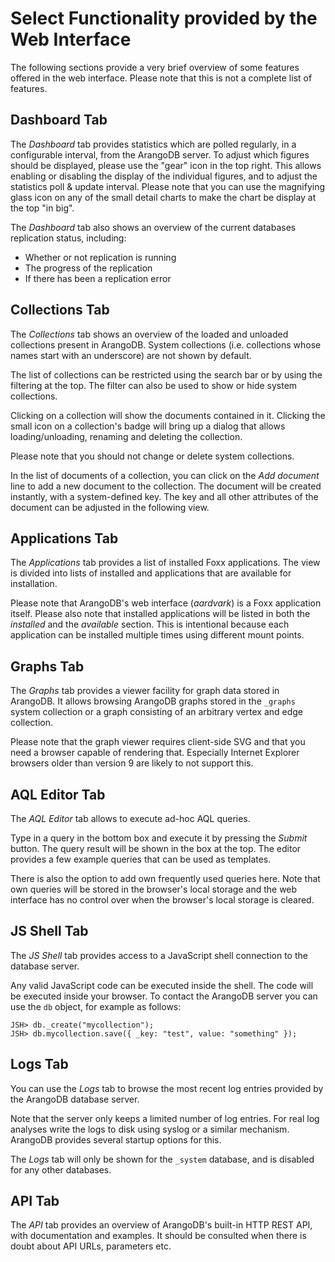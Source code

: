 <a name="select_functionality_provided_by_the_web_interface"></a>
# Select Functionality provided by the Web Interface

The following sections provide a very brief overview of some features offered
in the web interface. Please note that this is not a complete list of features.

<a name="dashboard_tab"></a>
## Dashboard Tab

The *Dashboard* tab provides statistics which are polled regularly, in a 
configurable interval, from the ArangoDB server. To adjust which figures should
be displayed, please use the "gear" icon in the top right. This allows enabling
or disabling the display of the individual figures, and to adjust the statistics
poll & update interval. 
Please note that you can use the magnifying glass icon on any of the small detail
charts to make the chart be display at the top "in big".

The *Dashboard* tab also shows an overview of the current databases replication 
status, including:
- Whether or not replication is running
- The progress of the replication
- If there has been a replication error

<a name="collections_tab"></a>
## Collections Tab

The *Collections* tab shows an overview of the loaded and unloaded
collections present in ArangoDB. System collections (i.e. collections
whose names start with an underscore) are not shown by default.

The list of collections can be restricted using the search bar or by
using the filtering at the top. The filter can also be used to show or
hide system collections.

Clicking on a collection will show the documents contained in it. 
Clicking the small icon on a collection's badge will bring up a dialog
that allows loading/unloading, renaming and deleting the collection.

Please note that you should not change or delete system collections.

In the list of documents of a collection, you can click on the *Add document*
line to add a new document to the collection. The document will be created
instantly, with a system-defined key. The key and all other attributes of the
document can be adjusted in the following view.

<a name="applications_tab"></a>
## Applications Tab

The *Applications* tab provides a list of installed Foxx applications. The view
is divided into lists of installed and applications that are available for
installation.

Please note that ArangoDB's web interface (_aardvark_) is a Foxx application 
itself. Please also note that installed applications will be listed in both
the *installed* and the *available* section. This is intentional because each
application can be installed multiple times using different mount points.

<a name="graphs_tab"></a>
## Graphs Tab

The *Graphs* tab provides a viewer facility for graph data stored in ArangoDB. It
allows browsing ArangoDB graphs stored in the `_graphs` system collection or a
graph consisting of an arbitrary vertex and edge collection. 

Please note that the graph viewer requires client-side SVG and that you need a
browser capable of rendering that. Especially Internet Explorer browsers older
than version 9 are likely to not support this. 

<a name="aql_editor_tab"></a>
## AQL Editor Tab

The *AQL Editor* tab allows to execute ad-hoc AQL queries.

Type in a query in the bottom box and execute it by pressing the *Submit* button.
The query result will be shown in the box at the top.
The editor provides a few example queries that can be used as templates.

There is also the option to add own frequently used queries here. Note that own 
queries will be stored in the browser's local storage and the web interface has
no control over when the browser's local storage is cleared.

<a name="js_shell_tab"></a>
## JS Shell Tab

The *JS Shell* tab provides access to a JavaScript shell connection to the
database server.

Any valid JavaScript code can be executed inside the shell. The code will be
executed inside your browser. To contact the ArangoDB server you can use the
`db` object, for example as follows:

    JSH> db._create("mycollection");
    JSH> db.mycollection.save({ _key: "test", value: "something" });


<a name="logs_tab"></a>
## Logs Tab

You can use the *Logs* tab to browse the most recent log entries provided by the
ArangoDB database server.

Note that the server only keeps a limited number of log entries. For
real log analyses write the logs to disk using syslog or a similar
mechanism. ArangoDB provides several startup options for this.

The *Logs* tab will only be shown for the `_system` database, and is disabled for
any other databases.

<a name="api_tab"></a>
## API Tab

The *API* tab provides an overview of ArangoDB's built-in HTTP REST API, with
documentation and examples. It should be consulted when there is doubt about API
URLs, parameters etc.

